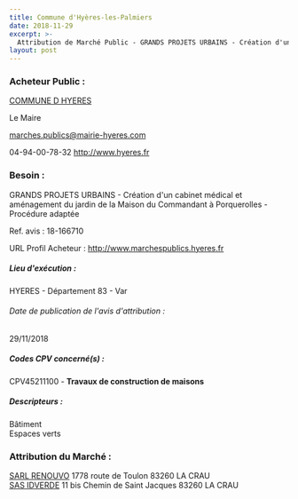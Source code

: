 ```yaml
---
title: Commune d'Hyères-les-Palmiers
date: 2018-11-29
excerpt: >-
  Attribution de Marché Public - GRANDS PROJETS URBAINS - Création d'un cabinet médical et aménagement du jardin de la Maison du Commandant à Porquerolles - Procédure adaptée
layout: post
---
```


### Acheteur Public : 
<a href="/acheteur-136/siren-218300697"> COMMUNE D HYERES</a><br/>

Le Maire

marches.publics@mairie-hyeres.com

04-94-00-78-32
http://www.hyeres.fr
### Besoin :

GRANDS PROJETS URBAINS - Création d'un cabinet médical et aménagement du jardin de la Maison du Commandant à Porquerolles - Procédure adaptée

Ref. avis : 18-166710

URL Profil Acheteur : http://www.marchespublics.hyeres.fr

##### Lieu d'exécution :

HYERES - Département 83 - Var

###### Date de publication de l'avis d'attribution : 
29/11/2018

##### Codes CPV concerné(s) :
CPV45211100 - **Travaux de construction de maisons** <br/>

##### Descripteurs :
Bâtiment <br/>
Espaces verts <br/>

### Attribution du Marché :
<a href="/entreprise-566/siren-491396701"> SARL RENOUVO</a>    1778 route de Toulon 83260 LA CRAU <br/>
<a href="/entreprise-548/siren-339609661"> SAS IDVERDE</a>    11 bis Chemin de Saint Jacques 83260 LA CRAU <br/>
